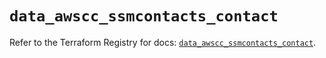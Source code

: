 # `data_awscc_ssmcontacts_contact`

Refer to the Terraform Registry for docs: [`data_awscc_ssmcontacts_contact`](https://registry.terraform.io/providers/hashicorp/awscc/0.70.0/docs/data-sources/ssmcontacts_contact).
